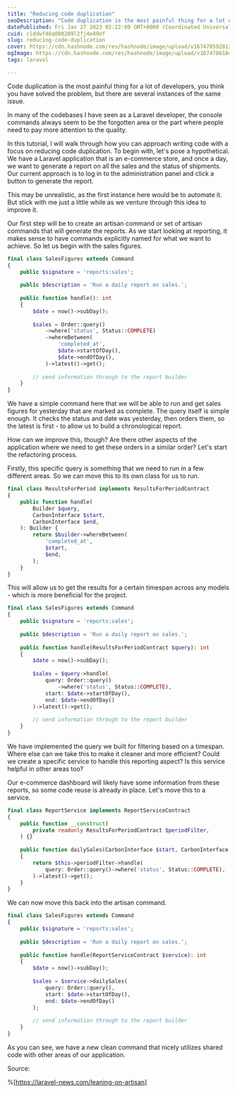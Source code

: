 ```yaml
---
title: "Reducing code duplication"
seoDescription: "Code duplication is the most painful thing for a lot of developers, you think you have solved the problem, but there are several instances of the same issue"
datePublished: Fri Jan 27 2023 02:22:09 GMT+0000 (Coordinated Universal Time)
cuid: clddwf46q000209l2fj4e49of
slug: reducing-code-duplication
cover: https://cdn.hashnode.com/res/hashnode/image/upload/v1674785928137/2cd12ef4-9dd1-4566-bdef-f1068dd4087b.png
ogImage: https://cdn.hashnode.com/res/hashnode/image/upload/v1674786104819/7e530aeb-757c-4c51-aaca-ff55f35062e7.png
tags: laravel

---
```


Code duplication is the most painful thing for a lot of developers, you think you have solved the problem, but there are several instances of the same issue.

In many of the codebases I have seen as a Laravel developer, the console commands always seem to be the forgotten area or the part where people need to pay more attention to the quality.

In this tutorial, I will walk through how you can approach writing code with a focus on reducing code duplication. To begin with, let's pose a hypothetical. We have a Laravel application that is an e-commerce store, and once a day, we want to generate a report on all the sales and the status of shipments. Our current approach is to log in to the administration panel and click a button to generate the report.

This may be unrealistic, as the first instance here would be to automate it. But stick with me just a little while as we venture through this idea to improve it.

Our first step will be to create an artisan command or set of artisan commands that will generate the reports. As we start looking at reporting, it makes sense to have commands explicitly named for what we want to achieve. So let us begin with the sales figures.

```php
final class SalesFigures extends Command
{
    public $signature = 'reports:sales';
 
    public $description = 'Run a daily report on sales.';
 
    public function handle(): int
    {
        $date = now()->subDay();
 
        $sales = Order::query()
            ->where('status', Status::COMPLETE)
            ->whereBetween(
                'completed_at',
                $date->startOfDay(),
                $date->endOfDay(),
            )->latest()->get();
 
        // send information through to the report builder
    }
}
```

We have a simple command here that we will be able to run and get sales figures for yesterday that are marked as complete. The query itself is simple enough. It checks the status and date was yesterday, then orders them, so the latest is first - to allow us to build a chronological report.

How can we improve this, though? Are there other aspects of the application where we need to get these orders in a similar order? Let's start the refactoring process.

Firstly, this specific query is something that we need to run in a few different areas. So we can move this to its own class for us to run.

```php
final class ResultsForPeriod implements ResultsForPeriodContract
{
    public function handle(
        Builder $query,
        CarbonInterface $start,
        CarbonInterface $end,
    ): Builder {
        return $builder->whereBetween(
            'completed_at',
            $start,
            $end,
        );
    }
}
```

This will allow us to get the results for a certain timespan across any models - which is more beneficial for the project.

```php
final class SalesFigures extends Command
{
    public $signature = 'reports:sales';
 
    public $description = 'Run a daily report on sales.';
 
    public function handle(ResultsForPeriodContract $query): int
    {
        $date = now()->subDay();
 
        $sales = $query->handle(
            query: Order::query()
                ->where('status', Status::COMPLETE),
            start: $date->startOfDay(),
            end: $date->endOfDay()
        )->latest()->get();
 
        // send information through to the report builder
    }
}
```

We have implemented the query we built for filtering based on a timespan. Where else can we take this to make it cleaner and more efficient? Could we create a specific service to handle this reporting aspect? Is this service helpful in other areas too?

Our e-commerce dashboard will likely have some information from these reports, so some code reuse is already in place. Let's move this to a service.

```php
final class ReportService implements ReportServiceContract
{
    public function __construct(
        private readonly ResultsForPeriodContract $periodFilter,
    ) {}
 
    public function dailySales(CarbonInterface $start, CarbonInterface $end): Collection
    {
        return $this->periodFilter->handle(
            query: Order::query()->where('status', Status::COMPLETE),
        )->latest()->get();
    }
}
```

We can now move this back into the artisan command.

```php
final class SalesFigures extends Command
{
    public $signature = 'reports:sales';
 
    public $description = 'Run a daily report on sales.';
 
    public function handle(ReportServiceContract $service): int
    {
        $date = now()->subDay();
 
        $sales = $service->dailySales(
            query: Order::query(),
            start: $date->startOfDay(),
            end: $date->endOfDay()
        );
 
        // send information through to the report builder
    }
}
```

As you can see, we have a new clean command that nicely utilizes shared code with other areas of our application.

Source:

%[https://laravel-news.com/leaning-on-artisan]